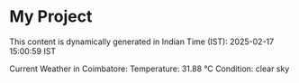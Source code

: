 # My Project

This content is dynamically generated in Indian Time (IST): 2025-02-17 15:00:59 IST


Current Weather in Coimbatore:
Temperature: 31.88 °C
Condition: clear sky
